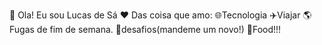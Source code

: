 👋 Ola! Eu sou Lucas de Sá
❤️ Das coisa que amo:
🌐Tecnologia
✈️Viajar
🌎Fugas de fim de semana.
🎯desafios(mandeme um novo!)
🍔Food!!!
